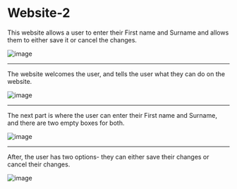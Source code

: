 # Website-2

This website allows a user to enter their First name and Surname and allows them to either save it or cancel the changes.

![image](https://user-images.githubusercontent.com/74416094/132998446-27239ea1-3856-4346-bf62-eae3febb2d9b.png)

------------------------------

The website welcomes the user, and tells the user what they can do on the website.

![image](https://user-images.githubusercontent.com/74416094/132998468-7dbea5df-167d-4d67-8079-ece3ca1fd871.png)

------------------------------

The next part is where the user can enter their First name and Surname, and there are two empty boxes for both.

![image](https://user-images.githubusercontent.com/74416094/132998522-c7b65915-f43f-4a25-8d8e-f6712dc7674f.png)

------------------------------

After, the user has two options- they can either save their changes or cancel their changes.

![image](https://user-images.githubusercontent.com/74416094/132998571-8fe72c63-4dad-407b-b44a-dc9eb8b49089.png)

